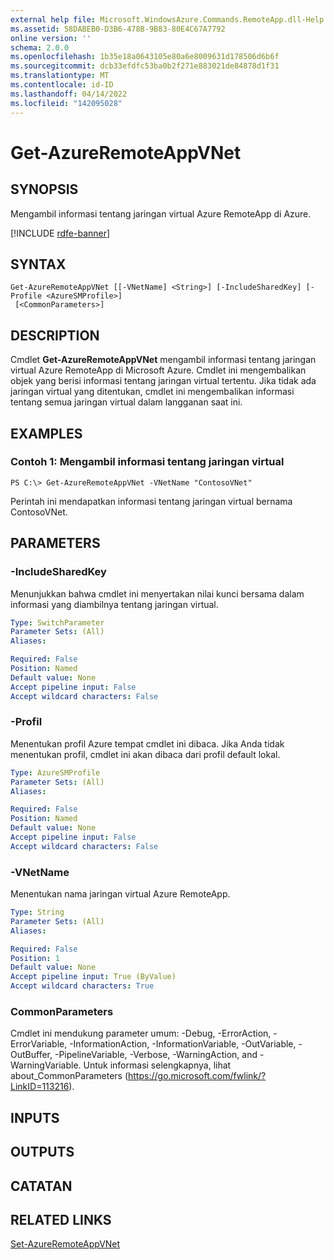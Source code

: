 ```yaml
---
external help file: Microsoft.WindowsAzure.Commands.RemoteApp.dll-Help.xml
ms.assetid: 58DABEB0-D3B6-478B-9B83-80E4C67A7792
online version: ''
schema: 2.0.0
ms.openlocfilehash: 1b35e18a0643105e80a6e8009631d178506d6b6f
ms.sourcegitcommit: dcb33efdfc53ba0b2f271e883021de84878d1f31
ms.translationtype: MT
ms.contentlocale: id-ID
ms.lasthandoff: 04/14/2022
ms.locfileid: "142095028"
---
```

# Get-AzureRemoteAppVNet

## SYNOPSIS
Mengambil informasi tentang jaringan virtual Azure RemoteApp di Azure.

[!INCLUDE [rdfe-banner](../../includes/rdfe-banner.md)]

## SYNTAX

```
Get-AzureRemoteAppVNet [[-VNetName] <String>] [-IncludeSharedKey] [-Profile <AzureSMProfile>]
 [<CommonParameters>]
```

## DESCRIPTION
Cmdlet **Get-AzureRemoteAppVNet** mengambil informasi tentang jaringan virtual Azure RemoteApp di Microsoft Azure.
Cmdlet ini mengembalikan objek yang berisi informasi tentang jaringan virtual tertentu.
Jika tidak ada jaringan virtual yang ditentukan, cmdlet ini mengembalikan informasi tentang semua jaringan virtual dalam langganan saat ini.

## EXAMPLES

### Contoh 1: Mengambil informasi tentang jaringan virtual
```
PS C:\> Get-AzureRemoteAppVNet -VNetName "ContosoVNet"
```

Perintah ini mendapatkan informasi tentang jaringan virtual bernama ContosoVNet.

## PARAMETERS

### -IncludeSharedKey
Menunjukkan bahwa cmdlet ini menyertakan nilai kunci bersama dalam informasi yang diambilnya tentang jaringan virtual.

```yaml
Type: SwitchParameter
Parameter Sets: (All)
Aliases: 

Required: False
Position: Named
Default value: None
Accept pipeline input: False
Accept wildcard characters: False
```

### -Profil
Menentukan profil Azure tempat cmdlet ini dibaca.
Jika Anda tidak menentukan profil, cmdlet ini akan dibaca dari profil default lokal.

```yaml
Type: AzureSMProfile
Parameter Sets: (All)
Aliases: 

Required: False
Position: Named
Default value: None
Accept pipeline input: False
Accept wildcard characters: False
```

### -VNetName
Menentukan nama jaringan virtual Azure RemoteApp.

```yaml
Type: String
Parameter Sets: (All)
Aliases: 

Required: False
Position: 1
Default value: None
Accept pipeline input: True (ByValue)
Accept wildcard characters: True
```

### CommonParameters
Cmdlet ini mendukung parameter umum: -Debug, -ErrorAction, -ErrorVariable, -InformationAction, -InformationVariable, -OutVariable, -OutBuffer, -PipelineVariable, -Verbose, -WarningAction, and -WarningVariable. Untuk informasi selengkapnya, lihat about_CommonParameters (https://go.microsoft.com/fwlink/?LinkID=113216).

## INPUTS

## OUTPUTS

## CATATAN

## RELATED LINKS

[Set-AzureRemoteAppVNet](./Set-AzureRemoteAppVNet.md)


